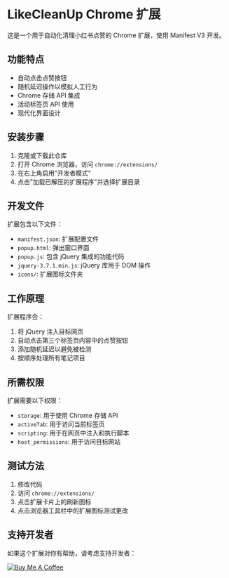 # LikeCleanUp Chrome 扩展

这是一个用于自动化清理小红书点赞的 Chrome 扩展，使用 Manifest V3 开发。

## 功能特点

- 自动点击点赞按钮
- 随机延迟操作以模拟人工行为
- Chrome 存储 API 集成
- 活动标签页 API 使用
- 现代化界面设计

## 安装步骤

1. 克隆或下载此仓库
2. 打开 Chrome 浏览器，访问 `chrome://extensions/`
3. 在右上角启用"开发者模式"
4. 点击"加载已解压的扩展程序"并选择扩展目录

## 开发文件

扩展包含以下文件：
- `manifest.json`: 扩展配置文件
- `popup.html`: 弹出窗口界面
- `popup.js`: 包含 jQuery 集成的功能代码
- `jquery-3.7.1.min.js`: jQuery 库用于 DOM 操作
- `icons/`: 扩展图标文件夹

## 工作原理

扩展程序会：
1. 将 jQuery 注入目标网页
2. 自动点击第三个标签页内容中的点赞按钮
3. 添加随机延迟以避免被检测
4. 按顺序处理所有笔记项目

## 所需权限

扩展需要以下权限：
- `storage`: 用于使用 Chrome 存储 API
- `activeTab`: 用于访问当前标签页
- `scripting`: 用于在网页中注入和执行脚本
- `host_permissions`: 用于访问目标网站

## 测试方法

1. 修改代码
2. 访问 `chrome://extensions/`
3. 点击扩展卡片上的刷新图标
4. 点击浏览器工具栏中的扩展图标测试更改

## 支持开发者

如果这个扩展对你有帮助，请考虑支持开发者：

[![Buy Me A Coffee](https://img.shields.io/badge/Buy%20Me%20A%20Coffee-FFDD00?style=for-the-badge&logo=buy-me-a-coffee&logoColor=black)](https://buymeacoffee.com/zlli0520) 
